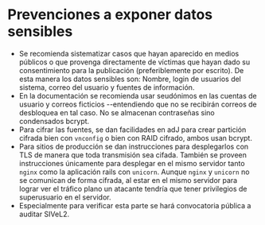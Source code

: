 # Prevenciones a exponer datos sensibles

* Se recomienda sistematizar casos que hayan aparecido en medios 
  públicos o que provenga directamente de víctimas que hayan dado 
  su consentimiento para la publicación (preferiblemente por escrito). 
  De esta manera los datos sensibles son: Nombre, login de usuarios del 
  sistema, correo del usuario y fuentes de información. 
* En la documentación se recomienda usar seudónimos en las cuentas de usuario
  y correos ficticios --entendiendo que no se recibirán correos de
  desbloquea en tal caso. No se almacenan contraseñas sino condensados bcrypt.  
* Para cifrar las fuentes, se dan facilidades en adJ para crear partición 
  cifrada bien con `vnconfig` o bien con RAID cifrado, ambos usan bcrypt. 
* Para sitios de producción se dan instrucciones para desplegarlos con TLS 
  de manera que toda transmisión sea cifada.  También se proveen instrucciones 
  únicamente para desplegar en el mismo servidor tanto `nginx` como la 
  aplicación rails con `unicorn`. Aunque `nginx` y `unicorn` no se comunican 
  de forma cifrada, al estar en el mismo servidor para lograr ver el tráfico 
  plano un atacante tendría que tener privilegios de superusuario en el 
  servidor.
* Especialmente para verificar esta parte se hará convocatoria pública a 
  auditar SIVeL2.
